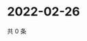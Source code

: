 # 2022-02-26

共 0 条

<!-- BEGIN WEIBO -->
<!-- 最后更新时间 Sat Feb 26 2022 03:00:45 GMT+0800 (China Standard Time) -->

<!-- END WEIBO -->
